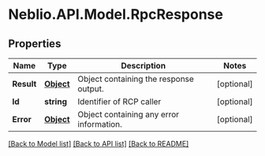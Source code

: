 # Neblio.API.Model.RpcResponse
## Properties

Name | Type | Description | Notes
------------ | ------------- | ------------- | -------------
**Result** | [**Object**](.md) | Object containing the response output. | [optional] 
**Id** | **string** | Identifier of RCP caller | [optional] 
**Error** | [**Object**](.md) | Object containing any error information. | [optional] 

[[Back to Model list]](../README.md#documentation-for-models) [[Back to API list]](../README.md#documentation-for-api-endpoints) [[Back to README]](../README.md)

